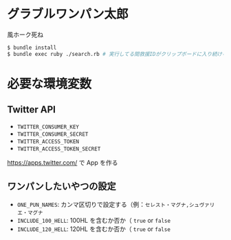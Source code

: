 # グラブルワンパン太郎

風ホーク死ね

```sh
$ bundle install
$ bundle exec ruby ./search.rb # 実行してる間救援IDがクリップボードに入り続ける
```

# 必要な環境変数
## Twitter API
- `TWITTER_CONSUMER_KEY`
- `TWITTER_CONSUMER_SECRET`
- `TWITTER_ACCESS_TOKEN`
- `TWITTER_ACCESS_TOKEN_SECRET`

https://apps.twitter.com/ で App を作る

## ワンパンしたいやつの設定
- `ONE_PUN_NAMES`: カンマ区切りで設定する（例：`セレスト・マグナ,シュヴァリエ・マグナ`
- `INCLUDE_100_HELL`: 100HL を含むか否か（ `true` or `false`
- `INCLUDE_120_HELL`: 120HL を含むか否か（ `true` or `false`
